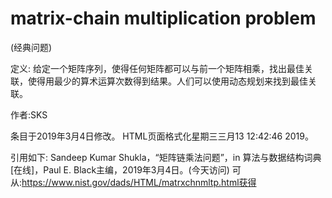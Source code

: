 # matrix-chain multiplication problem


(经典问题)



定义:
给定一个矩阵序列，使得任何矩阵都可以与前一个矩阵相乘，找出最佳关联，使得用最少的算术运算次数得到结果。人们可以使用动态规划来找到最佳关联。


作者:SKS







条目于2019年3月4日修改。
HTML页面格式化星期三三月13 12:42:46 2019。



引用如下:
Sandeep Kumar Shukla，“矩阵链乘法问题”，in
算法与数据结构词典[在线]，Paul E. Black主编，2019年3月4日。(今天访问)
可从:https://www.nist.gov/dads/HTML/matrxchnmltp.html获得